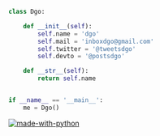 


```python
class Dgo:

    def __init__(self):
        self.name = 'dgo'
        self.mail = 'inboxdgo@gmail.com'
        self.twitter = '@tweetsdgo'
        self.devto = '@postsdgo'

    def __str__(self):
        return self.name


if __name__ == '__main__':
    me = Dgo()


```
 
[![made-with-python](https://img.shields.io/badge/Made%20with-Python-1f425f.svg)](https://www.python.org/)
